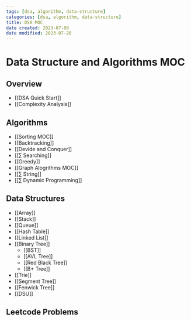 ```yaml
---
tags: [dsa, algorithm, data-structure]
categories: [dsa, algorithm, data-structure]
title: DSA MOC
date created: 2023-07-08
date modified: 2023-07-20
---
```


# Data Structure and Algorithms MOC

## Overview

- [[DSA Quick Start]]
- [[Complexity Analysis]]

## Algorithms

- [[Sorting MOC]]
- [[Backtracking]]
- [[Devide and Conquer]]
- [[∑ Searching]]
- [[Greedy]]
- [[Graph Alogrithms MOC]]
- [[∑ String]]
- [[∑ Dynamic Programming]]

## Data Structures

- [[Array]]
- [[Stack]]
- [[Queue]]
- [[Hash Table]]
- [[Linked List]]
- [[Binary Tree]]
	- [[BST]]
	- [[AVL Tree]]
	- [[Red Black Tree]]
	- [[B+ Tree]]
- [[Trie]]
- [[Segment Tree]]
- [[Fenwick Tree]]
- [[DSU]]

## Leetcode Problems
